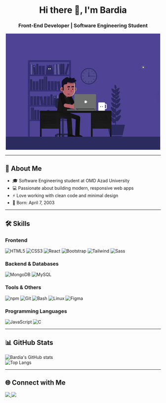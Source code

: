 <h1 align="center">Hi there 👋, I'm Bardia</h1>
<h3 align="center">Front-End Developer | Software Engineering Student</h3>

<p align="center">
  <img src="https://github.com/imsharifix/imsharifix/blob/main/ef16e4e68b0d3cb81e6bb8a8c3258d7e.gif?raw=true" width="500"/>
</p>

---

## 🚀 About Me
- 🎓 Software Engineering student at OMD Azad University  
- 💻 Passionate about building modern, responsive web apps  
- ⚡ Love working with clean code and minimal design  
- 🎯 Born: April 7, 2003  

---

## 🛠️ Skills

### Frontend  
![HTML5](https://img.shields.io/badge/HTML5-E34F26?style=for-the-badge&logo=html5&logoColor=white)
![CSS3](https://img.shields.io/badge/CSS3-1572B6?style=for-the-badge&logo=css3&logoColor=white)
![React](https://img.shields.io/badge/React-20232A?style=for-the-badge&logo=react&logoColor=61DAFB)
![Bootstrap](https://img.shields.io/badge/Bootstrap-563D7C?style=for-the-badge&logo=bootstrap&logoColor=white)
![Tailwind](https://img.shields.io/badge/Tailwind_CSS-38B2AC?style=for-the-badge&logo=tailwind-css&logoColor=white)
![Sass](https://img.shields.io/badge/Sass-CC6699?style=for-the-badge&logo=sass&logoColor=white)

### Backend & Databases  
![MongoDB](https://img.shields.io/badge/MongoDB-4EA94B?style=for-the-badge&logo=mongodb&logoColor=white)
![MySQL](https://img.shields.io/badge/MySQL-005C84?style=for-the-badge&logo=mysql&logoColor=white)

### Tools & Others  
![npm](https://img.shields.io/badge/npm-CB3837?style=for-the-badge&logo=npm&logoColor=white)
![Git](https://img.shields.io/badge/GIT-E44C30?style=for-the-badge&logo=git&logoColor=white)
![Bash](https://img.shields.io/badge/GNU%20Bash-4EAA25?style=for-the-badge&logo=GNU%20Bash&logoColor=white)
![Linux](https://img.shields.io/badge/Linux-FCC624?style=for-the-badge&logo=linux&logoColor=black)
![Figma](https://img.shields.io/badge/Figma-F24E1E?style=for-the-badge&logo=figma&logoColor=white)

### Programming Languages  
![JavaScript](https://img.shields.io/badge/JavaScript-323330?style=for-the-badge&logo=javascript&logoColor=F7DF1E)
![C](https://img.shields.io/badge/C-00599C?style=for-the-badge&logo=c&logoColor=white)

---

## 📊 GitHub Stats
![Bardia's GitHub stats](https://github-readme-stats.vercel.app/api?username=imsharifix&show_icons=true&theme=radical)  
![Top Langs](https://github-readme-stats.vercel.app/api/top-langs/?username=imsharifix&layout=compact&theme=radical)

---

## 🌐 Connect with Me
<p>
  <a href="https://t.me/bardiasharifix">
    <img src="https://raw.githubusercontent.com/get-icon/geticon/master/icons/telegram.svg" width="40"/>
  </a>
  <a href="https://www.linkedin.com/in/bardia-sharifi-110a07263/">
    <img src="https://raw.githubusercontent.com/get-icon/geticon/master/icons/linkedin-icon.svg" width="40"/>
  </a>
</p>
